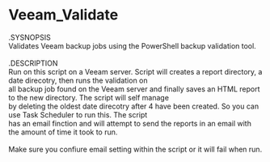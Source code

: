 # Veeam_Validate
.SYSNOPSIS
</br> Validates Veeam backup jobs using the PowerShell backup validation tool.
</br>
</br>
.DESCRIPTION 
 </br> Run on this script on a Veeam server. Script will creates a report directory, a date direcotry,  then runs the validation on
 </br> all backup job found on the Veeam server and finally saves an HTML report to the new directory. The script will self manage
 </br> by deleting the oldest date direcotry after 4 have been created. So you can use Task Scheduler to run this. The script
 </br> has an email finction and will attempt to send the reports in an email with the amount of time it took to run.
</br>
</br>
Make sure you confiure email setting within the script or it will fail when run.
